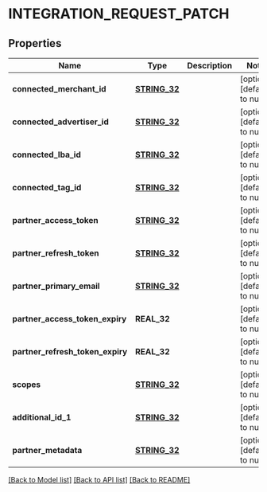 # INTEGRATION_REQUEST_PATCH

## Properties
Name | Type | Description | Notes
------------ | ------------- | ------------- | -------------
**connected_merchant_id** | [**STRING_32**](STRING_32.md) |  | [optional] [default to null]
**connected_advertiser_id** | [**STRING_32**](STRING_32.md) |  | [optional] [default to null]
**connected_lba_id** | [**STRING_32**](STRING_32.md) |  | [optional] [default to null]
**connected_tag_id** | [**STRING_32**](STRING_32.md) |  | [optional] [default to null]
**partner_access_token** | [**STRING_32**](STRING_32.md) |  | [optional] [default to null]
**partner_refresh_token** | [**STRING_32**](STRING_32.md) |  | [optional] [default to null]
**partner_primary_email** | [**STRING_32**](STRING_32.md) |  | [optional] [default to null]
**partner_access_token_expiry** | **REAL_32** |  | [optional] [default to null]
**partner_refresh_token_expiry** | **REAL_32** |  | [optional] [default to null]
**scopes** | [**STRING_32**](STRING_32.md) |  | [optional] [default to null]
**additional_id_1** | [**STRING_32**](STRING_32.md) |  | [optional] [default to null]
**partner_metadata** | [**STRING_32**](STRING_32.md) |  | [optional] [default to null]

[[Back to Model list]](../README.md#documentation-for-models) [[Back to API list]](../README.md#documentation-for-api-endpoints) [[Back to README]](../README.md)


